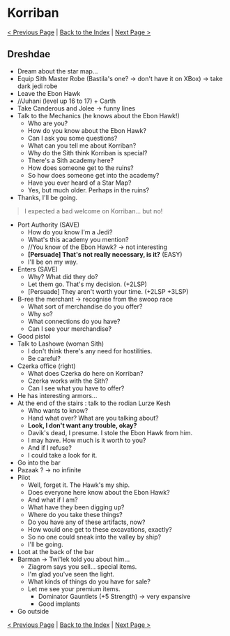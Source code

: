 # Korriban

[< Previous Page](077_Tatooine.md)
| [Back to the Index](../index.md)
| [Next Page >](081_Korriban.md)


## Dreshdae

- Dream about the star map...
- Equip Sith Master Robe (Bastila's one? -> don't have it on XBox) -> take dark jedi robe
- Leave the Ebon Hawk
- //Juhani (level up 16 to 17) + Carth
- Take Canderous and Jolee -> funny lines
- Talk to the Mechanics (he knows about the Ebon Hawk!)
    - Who are you?
    - How do you know about the Ebon Hawk?
    - Can I ask you some questions?
    - What can you tell me about Korriban?
    - Why do the Sith think Korriban is special?
    - There's a Sith academy here?
    - How does someone get to the ruins?
    - So how does someone get into the academy?
    - Have you ever heard of a Star Map?
    - Yes, but much older. Perhaps in the ruins?
- Thanks, I'll be going.

> I expected a bad welcome on Korriban... but no!

- Port Authority (SAVE)
    - How do you know I'm a Jedi?
    - What's this academy you mention?
    - //You know of the Ebon Hawk? -> not interesting
    - **[Persuade] That's not really necessary, is it?** (EASY)
    - I'll be on my way.
- Enters (SAVE)
    - Why? What did they do?
    - Let them go. That's my decision. (+2LSP)
    - [Persuade] They aren't worth your time. (+2LSP +3LSP)
- B-ree the merchant -> recognise from the swoop race
    - What sort of merchandise do you offer?
    - Why so?
    - What connections do you have?
    - Can I see your merchandise?
- Good pistol
- Talk to Lashowe (woman Sith)
    - I don't think there's any need for hostilities.
    - Be careful?
- Czerka office (right)
    - What does Czerka do here on Korriban?
    - Czerka works with the Sith?
    - Can I see what you have to offer?
- He has interesting armors...
- At the end of the stairs : talk to the rodian Lurze Kesh
    - Who wants to know?
    - Hand what over? What are you talking about?
    - **Look, I don't want any trouble, okay?**
    - Davik's dead, I presume. I stole the Ebon Hawk from him.
    - I may have. How much is it worth to you?
    - And if I refuse?
    - I could take a look for it.
- Go into the bar
- Pazaak ? -> no infinite
- Pilot
    - Well, forget it. The Hawk's my ship.
    - Does everyone here know about the Ebon Hawk?
    - And what if I am?
    - What have they been digging up?
    - Where do you take these things?
    - Do you have any of these artifacts, now?
    - How would one get to these excavations, exactly?
    - So no one could sneak into the valley by ship?
    - I'll be going.
- Loot at the back of the bar
- Barman -> Twi'lek told you about him...
    - Ziagrom says you sell... special items.
    - I'm glad you've seen the light.
    - What kinds of things do you have for sale?
    - Let me see your premium items.
        - Dominator Gauntlets (+5 Strength) -> very expansive
        - Good implants
- Go outside

[< Previous Page](077_Tatooine.md)
| [Back to the Index](../index.md)
| [Next Page >](081_Korriban.md)
